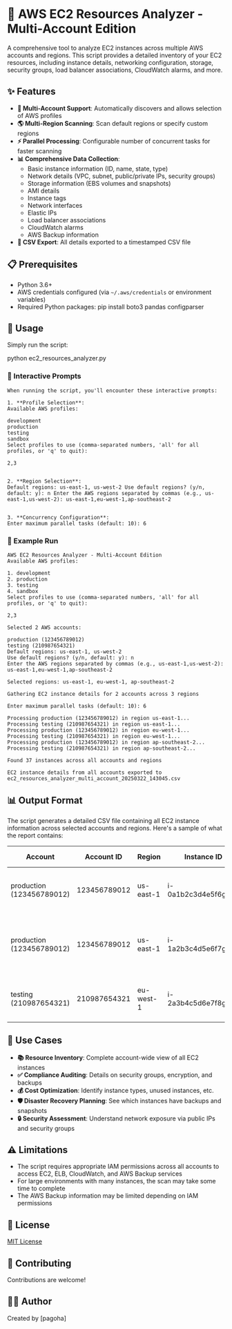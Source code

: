# 🚀 AWS EC2 Resources Analyzer - Multi-Account Edition

A comprehensive tool to analyze EC2 instances across multiple AWS accounts and regions. This script provides a detailed inventory of your EC2 resources, including instance details, networking configuration, storage, security groups, load balancer associations, CloudWatch alarms, and more.

## ✨ Features

- **🔄 Multi-Account Support**: Automatically discovers and allows selection of AWS profiles
- **🌎 Multi-Region Scanning**: Scan default regions or specify custom regions
- **⚡ Parallel Processing**: Configurable number of concurrent tasks for faster scanning
- **📊 Comprehensive Data Collection**:
  - Basic instance information (ID, name, state, type)
  - Network details (VPC, subnet, public/private IPs, security groups)
  - Storage information (EBS volumes and snapshots)
  - AMI details
  - Instance tags
  - Network interfaces
  - Elastic IPs
  - Load balancer associations
  - CloudWatch alarms
  - AWS Backup information
- **📁 CSV Export**: All details exported to a timestamped CSV file

## 📋 Prerequisites

- Python 3.6+
- AWS credentials configured (via `~/.aws/credentials` or environment variables)
- Required Python packages:
pip install boto3 pandas configparser


## 🔧 Usage

Simply run the script:

python ec2_resources_analyzer.py


### 💬 Interactive Prompts
```
When running the script, you'll encounter these interactive prompts:

1. **Profile Selection**:
Available AWS profiles:

development
production
testing
sandbox
Select profiles to use (comma-separated numbers, 'all' for all profiles, or 'q' to quit):

2,3


2. **Region Selection**:
Default regions: us-east-1, us-west-2 Use default regions? (y/n, default: y): n Enter the AWS regions separated by commas (e.g., us-east-1,us-west-2): us-east-1,eu-west-1,ap-southeast-2


3. **Concurrency Configuration**:
Enter maximum parallel tasks (default: 10): 6
```

### 📝 Example Run
```
AWS EC2 Resources Analyzer - Multi-Account Edition
Available AWS profiles:

1. development
2. production
3. testing
4. sandbox
Select profiles to use (comma-separated numbers, 'all' for all profiles, or 'q' to quit):

2,3

Selected 2 AWS accounts:

production (123456789012)
testing (210987654321)
Default regions: us-east-1, us-west-2
Use default regions? (y/n, default: y): n
Enter the AWS regions separated by commas (e.g., us-east-1,us-west-2): us-east-1,eu-west-1,ap-southeast-2

Selected regions: us-east-1, eu-west-1, ap-southeast-2

Gathering EC2 instance details for 2 accounts across 3 regions

Enter maximum parallel tasks (default: 10): 6

Processing production (123456789012) in region us-east-1...
Processing testing (210987654321) in region us-east-1...
Processing production (123456789012) in region eu-west-1...
Processing testing (210987654321) in region eu-west-1...
Processing production (123456789012) in region ap-southeast-2...
Processing testing (210987654321) in region ap-southeast-2...

Found 37 instances across all accounts and regions

EC2 instance details from all accounts exported to ec2_resources_analyzer_multi_account_20250322_143045.csv
```

## 📊 Output Format

The script generates a detailed CSV file containing all EC2 instance information across selected accounts and regions. Here's a sample of what the report contains:

| Account | Account ID | Region | Instance ID | Name | State | Instance Type | Public IP | Private IP | Launch Time | VPC ID | Subnet ID | AMI ID | AMI Name | Security Groups | EBS Volumes | Associated Snapshots | Elastic IPs | Network Interfaces | Associated Backups | Load Balancer Targets | CloudWatch Alarms | Tags |
|---------|------------|--------|------------|------|-------|--------------|-----------|------------|-------------|--------|-----------|--------|----------|-----------------|-------------|---------------------|-------------|-------------------|-------------------|----------------------|-------------------|------|
| production (123456789012) | 123456789012 | us-east-1 | i-0a1b2c3d4e5f6g7h8 | web-server-01 | running | t3.medium | 54.123.45.67 | 10.0.1.15 | 2024-11-05 15:30:22+00:00 | vpc-12345678 | subnet-abcdef12 | ami-0abc12345def | amzn2-ami-hvm-2.0.20240301.0-x86_64 | sg-0a1b2c3d (web-servers) | vol-0a1b2c3d (100 GB, gp3) | snap-0a1b2c3d (Volume: vol-0a1b2c3d, 2025-03-18 08:15:00+00:00) | 54.123.45.67 (eipalloc-0a1b2c3d) | eni-0a1b2c3d (10.0.1.15) | No backups | prod-web-tg (arn:aws:elasticloadbalancing:us-east-1:123456789012:targetgroup/prod-web-tg/abcdef1234567890) | CPUAlarmHigh, StatusCheckFailed | Name: web-server-01 &#124; Environment: prod &#124; Service: web |
| production (123456789012) | 123456789012 | us-east-1 | i-1a2b3c4d5e6f7g8h9 | db-server-01 | running | r5.large | N/A | 10.0.2.25 | 2024-10-12 03:45:11+00:00 | vpc-12345678 | subnet-12345def | ami-0def45678abc | amzn2-ami-hvm-2.0.20240301.0-x86_64 | sg-1a2b3c4d (db-servers) | vol-1a2b3c4d (500 GB, io2) | snap-1a2b3c4d (Volume: vol-1a2b3c4d, 2025-03-21 02:00:00+00:00) | N/A | eni-1a2b3c4d (10.0.2.25) | arn:aws:backup:us-east-1:123456789012:recovery-point:abcdef (2025-03-21T02:00:00Z) | N/A | DBHighMemoryUsage, DBHighCPU | Name: db-server-01 &#124; Environment: prod &#124; Service: database &#124; BackupSchedule: daily |
| testing (210987654321) | 210987654321 | eu-west-1 | i-2a3b4c5d6e7f8g9h0 | test-api-server | running | t3.large | 18.45.67.89 | 172.16.1.45 | 2025-02-18 09:12:33+00:00 | vpc-87654321 | subnet-21fedcba | ami-9876abcd | ubuntu-focal-20.04-amd64-server | sg-2a3b4c5d (api-servers) | vol-2a3b4c5d (80 GB, gp2) | No snapshots | 18.45.67.89 (eipalloc-2a3b4c5d) | eni-2a3b4c5d (172.16.1.45) | No backups | test-api-tg (arn:aws:elasticloadbalancing:eu-west-1:210987654321:targetgroup/test-api-tg/0987654321abcdef) | No alarms | Name: test-api-server &#124; Environment: test &#124; Owner: DevTeam |

## 🎯 Use Cases

- **📚 Resource Inventory**: Complete account-wide view of all EC2 instances
- **✅ Compliance Auditing**: Details on security groups, encryption, and backups
- **💰 Cost Optimization**: Identify instance types, unused instances, etc.
- **🛡️ Disaster Recovery Planning**: See which instances have backups and snapshots
- **🔒 Security Assessment**: Understand network exposure via public IPs and security groups

## ⚠️ Limitations

- The script requires appropriate IAM permissions across all accounts to access EC2, ELB, CloudWatch, and AWS Backup services
- For large environments with many instances, the scan may take some time to complete
- The AWS Backup information may be limited depending on IAM permissions

## 📄 License

[MIT License](LICENSE)

## 👥 Contributing

Contributions are welcome!

## 👨‍💻 Author

Created by [pagoha]
